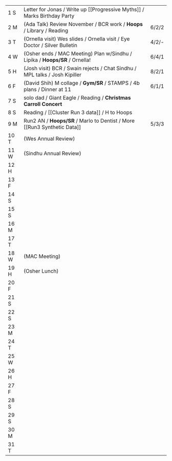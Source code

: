 |      |                                                                             |       |
| ---- | --------------------------------------------------------------------------- | ----- |
| 1  S | Letter for Jonas / Write up [[Progressive Myths]] / Marks Birthday Party    |       |
| 2  M | (Ada Talk) Review November / BCR work / **Hoops** / Library / Reading       | 6/2/2 |
| 3  T | (Ornella visit) Wes slides / Ornella visit / Eye Doctor / Silver Bulletin   | 4/2/- |
| 4  W | (Osher ends / MAC Meeting) Plan w/Sindhu / Lipika / **Hoops/SR** / Ornella! | 6/4/1 |
| 5  H | (Josh visit) BCR / Swain rejects / Chat Sindhu / MPL talks / Josh Kipiller  | 8/2/1 |
| 6  F | (David Shih) M collage / **Gym/SR** / STAMPS / 4b plans / Dinner at 11      | 6/1/1 |
| 7  S | solo dad / Giant Eagle / Reading / **Christmas Carroll Concert**            |       |
| 8  S | Reading / [[Cluster Run 3 data]] / H to Hoops                               |       |
| 9  M | Run2 AN / **Hoops/SR**  / Marlo to Dentist / More [[Run3 Synthetic Data]]   | 5/3/3 |
| 10 T | (Wes Annual Review)                                                         |       |
| 11 W | (Sindhu Annual Review)                                                      |       |
| 12 H |                                                                             |       |
| 13 F |                                                                             |       |
| 14 S |                                                                             |       |
| 15 S |                                                                             |       |
| 16 M |                                                                             |       |
| 17 T |                                                                             |       |
| 18 W | (MAC Meeting)                                                               |       |
| 19 H | (Osher Lunch)                                                               |       |
| 20 F |                                                                             |       |
| 21 S |                                                                             |       |
| 22 S |                                                                             |       |
| 23 M |                                                                             |       |
| 24 T |                                                                             |       |
| 25 W |                                                                             |       |
| 26 H |                                                                             |       |
| 27 F |                                                                             |       |
| 28 S |                                                                             |       |
| 29 S |                                                                             |       |
| 30 M |                                                                             |       |
| 31 T |                                                                             |       |
